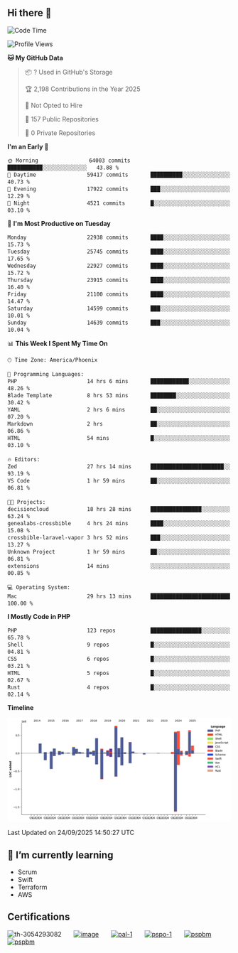 ## Hi there 👋

<!--START_SECTION:waka-->
![Code Time](http://img.shields.io/badge/Code%20Time-11%2C758%20hrs%205%20mins-blue)

![Profile Views](http://img.shields.io/badge/Profile%20Views-4-blue)

**🐱 My GitHub Data** 

> 📦 ? Used in GitHub's Storage 
 > 
> 🏆 2,198 Contributions in the Year 2025
 > 
> 🚫 Not Opted to Hire
 > 
> 📜 157 Public Repositories 
 > 
> 🔑 0 Private Repositories 
 > 
**I'm an Early 🐤** 

```text
🌞 Morning                64003 commits       ███████████░░░░░░░░░░░░░░   43.88 % 
🌆 Daytime                59417 commits       ██████████░░░░░░░░░░░░░░░   40.73 % 
🌃 Evening                17922 commits       ███░░░░░░░░░░░░░░░░░░░░░░   12.29 % 
🌙 Night                  4521 commits        █░░░░░░░░░░░░░░░░░░░░░░░░   03.10 % 
```
📅 **I'm Most Productive on Tuesday** 

```text
Monday                   22938 commits       ████░░░░░░░░░░░░░░░░░░░░░   15.73 % 
Tuesday                  25745 commits       ████░░░░░░░░░░░░░░░░░░░░░   17.65 % 
Wednesday                22927 commits       ████░░░░░░░░░░░░░░░░░░░░░   15.72 % 
Thursday                 23915 commits       ████░░░░░░░░░░░░░░░░░░░░░   16.40 % 
Friday                   21100 commits       ████░░░░░░░░░░░░░░░░░░░░░   14.47 % 
Saturday                 14599 commits       ███░░░░░░░░░░░░░░░░░░░░░░   10.01 % 
Sunday                   14639 commits       ███░░░░░░░░░░░░░░░░░░░░░░   10.04 % 
```


📊 **This Week I Spent My Time On** 

```text
🕑︎ Time Zone: America/Phoenix

💬 Programming Languages: 
PHP                      14 hrs 6 mins       ████████████░░░░░░░░░░░░░   48.26 % 
Blade Template           8 hrs 53 mins       ████████░░░░░░░░░░░░░░░░░   30.42 % 
YAML                     2 hrs 6 mins        ██░░░░░░░░░░░░░░░░░░░░░░░   07.20 % 
Markdown                 2 hrs               ██░░░░░░░░░░░░░░░░░░░░░░░   06.86 % 
HTML                     54 mins             █░░░░░░░░░░░░░░░░░░░░░░░░   03.10 % 

🔥 Editors: 
Zed                      27 hrs 14 mins      ███████████████████████░░   93.19 % 
VS Code                  1 hr 59 mins        ██░░░░░░░░░░░░░░░░░░░░░░░   06.81 % 

🐱‍💻 Projects: 
decisioncloud            18 hrs 28 mins      ████████████████░░░░░░░░░   63.24 % 
genealabs-crossbible     4 hrs 24 mins       ████░░░░░░░░░░░░░░░░░░░░░   15.08 % 
crossbible-laravel-vapor 3 hrs 52 mins       ███░░░░░░░░░░░░░░░░░░░░░░   13.27 % 
Unknown Project          1 hr 59 mins        ██░░░░░░░░░░░░░░░░░░░░░░░   06.81 % 
extensions               14 mins             ░░░░░░░░░░░░░░░░░░░░░░░░░   00.85 % 

💻 Operating System: 
Mac                      29 hrs 13 mins      █████████████████████████   100.00 % 
```

**I Mostly Code in PHP** 

```text
PHP                      123 repos           ████████████████░░░░░░░░░   65.78 % 
Shell                    9 repos             █░░░░░░░░░░░░░░░░░░░░░░░░   04.81 % 
CSS                      6 repos             █░░░░░░░░░░░░░░░░░░░░░░░░   03.21 % 
HTML                     5 repos             █░░░░░░░░░░░░░░░░░░░░░░░░   02.67 % 
Rust                     4 repos             █░░░░░░░░░░░░░░░░░░░░░░░░   02.14 % 
```



**Timeline**

![Lines of Code chart](https://raw.githubusercontent.com/mikebronner/mikebronner/master/assets/bar_graph.png)


 Last Updated on 24/09/2025 14:50:27 UTC
<!--END_SECTION:waka-->

<!--
**mikebronner/mikebronner** is a ✨ _special_ ✨ repository because its `README.md` (this file) appears on your GitHub profile.

Here are some ideas to get you started:

- 🔭 I’m currently working on ...
- 🌱 I’m currently learning ...
- 👯 I’m looking to collaborate on ...
- 🤔 I’m looking for help with ...
- 💬 Ask me about ...
- 📫 How to reach me: ...
- 😄 Pronouns: ...
- ⚡ Fun fact: ...
-->

## 🌱 I’m currently learning

- Scrum
- Swift
- Terraform
- AWS

## Certifications

![th-3054293082](https://user-images.githubusercontent.com/1791050/208267034-c5006f82-ae89-41eb-9478-7106c5aba070.jpg)
&nbsp;&nbsp;&nbsp;&nbsp;&nbsp;
[![image](https://images.credly.com/size/100x100/images/a2790314-008a-4c3d-9553-f5e84eb359ba/image.png)](https://www.credly.com/users/mike-bronner)
&nbsp;&nbsp;&nbsp;&nbsp;&nbsp;
[![pal-1](https://images.credly.com/size/100x100/images/78c772ee-6b3c-4348-ac66-58ac5a2cf581/image.png)](https://www.credly.com/users/mike-bronner)
&nbsp;&nbsp;&nbsp;&nbsp;&nbsp;
[![pspo-1](https://images.credly.com/size/100x100/images/591762c5-fae7-49c6-b326-e1756979928d/image.png)](https://www.credly.com/users/mike-bronner)
&nbsp;&nbsp;&nbsp;&nbsp;&nbsp;
[![pspbm](https://images.credly.com/size/100x100/images/55a21a78-59af-4294-810e-e4014e9ca1be/image.png)](https://www.credly.com/users/mike-bronner)
&nbsp;&nbsp;&nbsp;&nbsp;&nbsp;
[![pspbm](https://images.credly.com/size/100x100/images/7964c477-0edb-4b83-b836-f35f255685f3/blob)](https://www.credly.com/users/mike-bronner)
